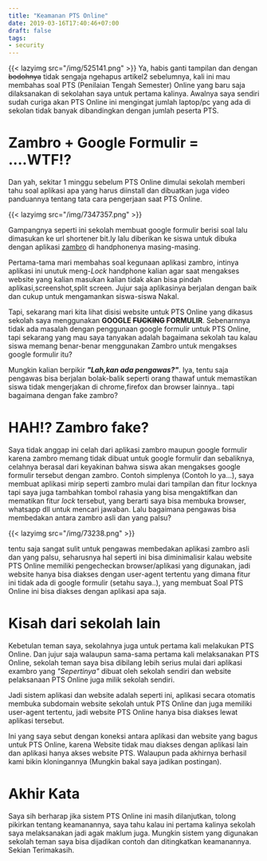 ```yaml
---
title: "Keamanan PTS Online"
date: 2019-03-16T17:40:46+07:00
draft: false
tags:
- security
---
```

{{< lazyimg src="/img/525141.png" >}}
Ya, habis ganti tampilan dan dengan <s>bodohnya</s> tidak sengaja ngehapus artikel2 sebelumnya, kali ini mau membahas soal PTS (Penilaian Tengah Semester) Online yang baru saja dilaksanakan di sekolahan saya untuk pertama kalinya. Awalnya saya sendiri sudah curiga akan PTS Online ini mengingat jumlah laptop/pc yang ada di sekolan tidak banyak dibandingkan dengan jumlah peserta PTS.

# Zambro + Google Formulir = ....WTF!?

Dan yah, sekitar 1 minggu sebelum PTS Online dimulai sekolah memberi tahu soal aplikasi apa yang harus diinstall dan dibuatkan juga video panduannya tentang tata cara pengerjaan saat PTS Online.

{{< lazyimg src="/img/7347357.png" >}}

Gampangnya seperti ini sekolah membuat google formulir berisi soal lalu dimasukan ke url shortener bit.ly lalu diberikan ke siswa untuk dibuka dengan aplikasi [zambro](https://play.google.com/store/apps/details?id=id.sch.smkn2cikbar.exambrowser&hl=in) di handphonenya masing-masing.

Pertama-tama mari membahas soal kegunaan aplikasi zambro, intinya aplikasi ini unutuk meng-_Lock_ handphone kalian agar saat mengakses website yang kalian masukan kalian tidak akan bisa pindah aplikasi,screenshot,split screen. Jujur saja aplikasinya berjalan dengan baik dan cukup untuk mengamankan siswa-siswa Nakal.

Tapi, sekarang mari kita lihat disisi website untuk PTS Online yang dikasus sekolah saya menggunakan **GOOGLE <s>FUCKING</s> FORMULIR**. Sebenarnnya tidak ada masalah dengan penggunaan google formulir untuk PTS Online, tapi sekarang yang mau saya tanyakan adalah bagaimana sekolah tau kalau siswa memang benar-benar menggunakan Zambro untuk mengakses google formulir itu?

Mungkin kalian berpikir _**"Lah,kan ada pengawas?"**_. Iya, tentu saja pengawas bisa berjalan bolak-balik seperti orang thawaf untuk memastikan siswa tidak mengerjakan di chrome,firefox dan browser lainnya.. tapi bagaimana dengan fake zambro?

# HAH!? Zambro fake?

Saya tidak anggap ini celah dari aplikasi zambro maupun google formulir karena zambro memang tidak dibuat untuk google formulir dan sebaliknya, celahnya berasal dari keyakinan bahwa siswa akan mengakses google formulir tersebut dengan zambro. Contoh simplenya (Contoh lo ya...), saya membuat aplikasi mirip seperti zambro mulai dari tampilan dan fitur locknya tapi saya juga tambahkan tombol rahasia yang bisa mengaktifkan dan mematikan fitur _lock_ tersebut, yang berarti saya bisa membuka browser, whatsapp dll untuk mencari jawaban. Lalu bagaimana pengawas bisa membedakan antara zambro asli dan yang palsu?

{{< lazyimg src="/img/73238.png" >}}

tentu saja sangat sulit untuk pengawas membedakan aplikasi zambro asli dan yang palsu, seharusnya hal seperti ini bisa diminimalisir kalau website PTS Online memiliki pengecheckan browser/aplikasi yang digunakan, jadi website hanya bisa diakses dengan user-agent tertentu yang dimana fitur ini tidak ada di google formulir (setahu saya..), yang membuat Soal PTS Online ini bisa diakses dengan aplikasi apa saja.

# Kisah dari sekolah lain

Kebetulan teman saya, sekolahnya juga untuk pertama kali melakukan PTS Online. Dan jujur saja walaupun sama-sama pertama kali melaksanakan PTS Online, sekolah teman saya bisa dibilang lebih serius mulai dari aplikasi exambro yang _"Sepertinya"_ dibuat oleh sekolah sendiri dan website pelaksanaan PTS Online juga milik sekolah sendiri.

Jadi sistem aplikasi dan website adalah seperti ini, aplikasi secara otomatis membuka subdomain website sekolah untuk PTS Online dan juga memiliki user-agent tertentu, jadi website PTS Online hanya bisa diakses lewat aplikasi tersebut.

Ini yang saya sebut dengan koneksi antara aplikasi dan website yang bagus untuk PTS Online, karena Website tidak mau diakses dengan aplikasi lain dan aplikasi hanya akses website PTS. Walaupun pada akhirnya berhasil kami bikin kloningannya (Mungkin bakal saya jadikan postingan). 

# Akhir Kata

Saya sih berharap jika sistem PTS Online ini masih dilanjutkan, tolong pikirkan tentang keamanannya, saya tahu kalau ini pertama kalinya sekolah saya melaksanakan jadi agak maklum juga. Mungkin sistem yang digunakan sekolah teman saya bisa dijadikan contoh dan ditingkatkan keamanannya. Sekian Terimakasih.